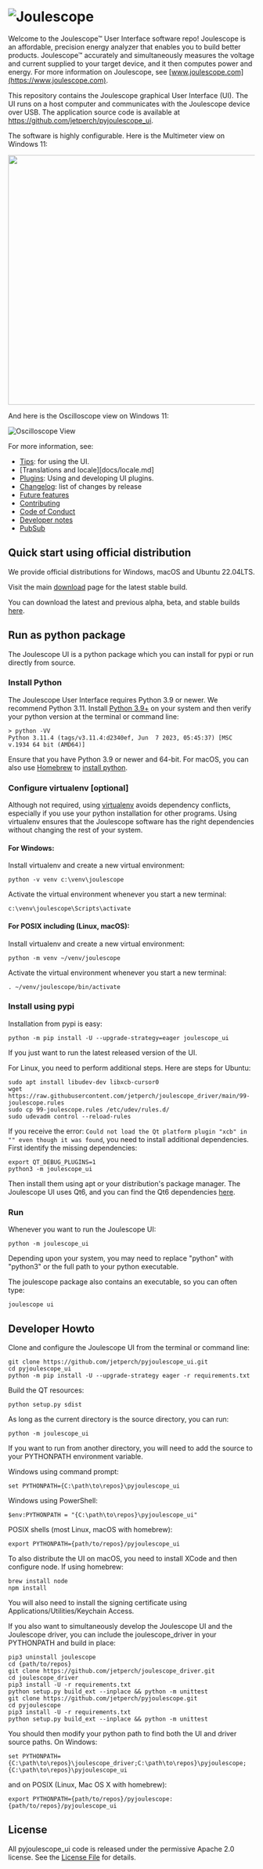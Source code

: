 
# ![Joulescope](https://download.joulescope.com/press/joulescope_logo-PNG-Transparent-Exact-Small.png "Joulescope Logo")


Welcome to the Joulescope™ User Interface software repo!
Joulescope is an affordable, precision energy
analyzer that enables you to build better products.
Joulescope™ accurately and simultaneously measures the voltage and current
supplied to your target device, and it then computes power and energy.
For more information on Joulescope, see
[www.joulescope.com](https://www.joulescope.com).

This repository contains the Joulescope graphical User Interface (UI).
The UI runs on a host computer and communicates with the Joulescope device
over USB.  The application source code is available at
https://github.com/jetperch/pyjoulescope_ui.  

The software is highly configurable.  Here is the Multimeter view on Windows 11:

<img src="docs/multimeter.png" width="509" />

And here is the Oscilloscope view on Windows 11:

![Oscilloscope View](docs/oscilloscope.png)

For more information, see:

* [Tips](docs/tips.md): for using the UI.
* [Translations and locale][docs/locale.md]
* [Plugins](docs/plugins.md): Using and developing UI plugins.
* [Changelog](CHANGELOG.md): list of changes by release
* [Future features](docs/features_future.md)
* [Contributing](CONTRIBUTING.md)
* [Code of Conduct](CODE_OF_CONDUCT.md)
* [Developer notes](docs/dev.md)
* [PubSub](docs/pubsub.md)


## Quick start using official distribution

We provide official distributions for Windows, macOS and Ubuntu 22.04LTS.

Visit the main [download](https://www.joulescope.com/download) 
page for the latest stable build.

You can download the latest and previous alpha, beta, and stable builds
[here](https://download.joulescope.com/joulescope_install/index_v2.html).


## Run as python package

The Joulescope UI is a python package which you can install for pypi or
run directly from source.


### Install Python

The Joulescope User Interface requires Python 3.9 or newer.
We recommend Python 3.11.
Install [Python 3.9+](https://www.python.org/) on your system and then verify
your python version at the terminal or command line:

    > python -VV
    Python 3.11.4 (tags/v3.11.4:d2340ef, Jun  7 2023, 05:45:37) [MSC v.1934 64 bit (AMD64)]

Ensure that you have Python 3.9 or newer and 64-bit.
For macOS, you can also use
[Homebrew](https://docs.brew.sh/Installation)
to [install python](https://docs.brew.sh/Homebrew-and-Python).


### Configure virtualenv [optional]

Although not required, using
[virtualenv](https://virtualenv.pypa.io/en/latest/)
avoids dependency conflicts, especially if you use your python installation for
other programs.  Using virtualenv ensures that
the Joulescope software has the right dependencies without changing the rest
of your system.


#### For Windows:

Install virtualenv and create a new virtual environment:

    python -v venv c:\venv\joulescope

Activate the virtual environment whenever you start a new terminal:

    c:\venv\joulescope\Scripts\activate


#### For POSIX including (Linux, macOS):

Install virtualenv and create a new virtual environment:

    python -m venv ~/venv/joulescope

Activate the virtual environment whenever you start a new terminal:

    . ~/venv/joulescope/bin/activate


### Install using pypi

Installation from pypi is easy:

    python -m pip install -U --upgrade-strategy=eager joulescope_ui
    
If you just want to run the latest released version of the UI.

For Linux, you need to perform additional steps.  Here are steps for
Ubuntu:

    sudo apt install libudev-dev libxcb-cursor0
    wget https://raw.githubusercontent.com/jetperch/joulescope_driver/main/99-joulescope.rules
    sudo cp 99-joulescope.rules /etc/udev/rules.d/
    sudo udevadm control --reload-rules

If you receive the error:
`Could not load the Qt platform plugin "xcb" in "" even though it was found`,
you need to install additional dependencies.  First identify the 
missing dependencies:

    export QT_DEBUG_PLUGINS=1
    python3 -m joulescope_ui

Then install them using apt or your distribution's package manager.
The Joulescope UI uses Qt6, and you can find the Qt6 dependencies
[here](https://doc.qt.io/qt-6/linux-requirements.html).


### Run

Whenever you want to run the Joulescope UI:

    python -m joulescope_ui

Depending upon your system, you may need to replace "python" 
with "python3" or the full path to your python executable.

The joulescope package also contains an executable, so you can often type:

    joulescope ui


## Developer Howto

Clone and configure the Joulescope UI from the terminal or command line:

    git clone https://github.com/jetperch/pyjoulescope_ui.git
    cd pyjoulescope_ui
    python -m pip install -U --upgrade-strategy eager -r requirements.txt

Build the QT resources:

    python setup.py sdist

As long as the current directory is the source directory, you can run:

    python -m joulescope_ui

If you want to run from another directory, you will need to add the source
to your PYTHONPATH environment variable.  

Windows using command prompt:

    set PYTHONPATH={C:\path\to\repos}\pyjoulescope_ui

Windows using PowerShell:

    $env:PYTHONPATH = "{C:\path\to\repos}\pyjoulescope_ui"

POSIX shells (most Linux, macOS with homebrew):

    export PYTHONPATH={path/to/repos}/pyjoulescope_ui

To also distribute the UI on macOS, you need to install XCode and then
configure node.  If using homebrew:

    brew install node
    npm install

You will also need to install the signing certificate using
Applications/Utilities/Keychain Access.

If you also want to simultaneously develop the Joulescope UI and the
Joulescope driver, you can include the joulescope_driver in 
your PYTHONPATH and build in place:

    pip3 uninstall joulescope
    cd {path/to/repos}
    git clone https://github.com/jetperch/joulescope_driver.git
    cd joulescope_driver
    pip3 install -U -r requirements.txt
    python setup.py build_ext --inplace && python -m unittest
    git clone https://github.com/jetperch/pyjoulescope.git
    cd pyjoulescope
    pip3 install -U -r requirements.txt    
    python setup.py build_ext --inplace && python -m unittest

You should then modify your python path to find both the UI and driver
source paths. On Windows:

    set PYTHONPATH={C:\path\to\repos}\joulescope_driver;C:\path\to\repos}\pyjoulescope;{C:\path\to\repos}\pyjoulescope_ui

and on POSIX (Linux, Mac OS X with homebrew):

    export PYTHONPATH={path/to/repos}/pyjoulescope:{path/to/repos}/pyjoulescope_ui


## License

All pyjoulescope_ui code is released under the permissive Apache 2.0 license.
See the [License File](LICENSE.txt) for details.
